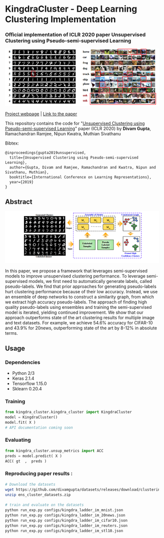 # KingdraCluster - Deep Learning Clustering Implementation

### Official implementation of ICLR 2020 paper Unsupervised Clustering using Pseudo-semi-supervised Learning


![](assets/outputs.png) 

[Project webpage](https://divamgupta.com/pseudo-semi-supervised-clustering) | [Link to the paper](https://openreview.net/pdf?id=rJlnxkSYPS)

This repository contains the code for "[Unsupervised Clustering using Pseudo-semi-supervised Learning](https://openreview.net/pdf?id=rJlnxkSYPS)"  paper (ICLR 2020) by  **Divam Gupta**, Ramachandran Ramjee, Nipun Kwatra, Muthian Sivathanu

Bibtex:
```
@inproceedings{gupta2019unsupervised,
  title={Unsupervised Clustering using Pseudo-semi-supervised Learning},
  author={Gupta, Divam and Ramjee, Ramachandran and Kwatra, Nipun and Sivathanu, Muthian},
  booktitle={International Conference on Learning Representations},
  year={2019}
}
```


## Abstract 
![](assets/sel_img.png)

In this paper, we propose a framework that leverages semi-supervised models to improve unsupervised clustering performance. To leverage semi-supervised models, we first need to automatically generate labels, called pseudo-labels. We find that prior approaches for generating pseudo-labels hurt clustering performance because of their low accuracy. Instead, we use an ensemble of deep networks to construct a similarity graph, from which we extract high accuracy pseudo-labels. The approach of finding high quality pseudo-labels using ensembles and training the semi-supervised model is iterated, yielding continued improvement. We show that our approach outperforms state of the art clustering results for multiple image and text datasets. For example, we achieve 54.6% accuracy for CIFAR-10 and 43.9% for 20news, outperforming state of the art by 8-12% in absolute terms.




## Usage


### Dependencies
* Python 2/3
* Keras 2.1.4
* Tensorflow 1.15.0 
* Sklearn 0.20.4



### Training

```python
from kingdra_cluster.kingdra_cluster import KingdraCluster
model = KingdraCluster()
model.fit( X )
# API documentation coming soon
```


### Evaluating 
```python
from kingdra_cluster.unsup_metrics import ACC
preds = model.predict( X )
ACC( gt  ,  preds )
```



### Reproducing paper results :

```bash
# Download the datasets
wget https://github.com/divamgupta/datasets/releases/download/clustering_datasets/ens_cluster_datasets.zip
unzip ens_cluster_datasets.zip

# train and evaluate on the datasets
python run_exp.py configs/kingdra_ladder_im_mnist.json
python run_exp.py configs/kingdra_ladder_im_20news.json
python run_exp.py configs/kingdra_ladder_im_cifar10.json
python run_exp.py configs/kingdra_ladder_im_reuters.json
python run_exp.py configs/kingdra_ladder_im_stl10.json
```

